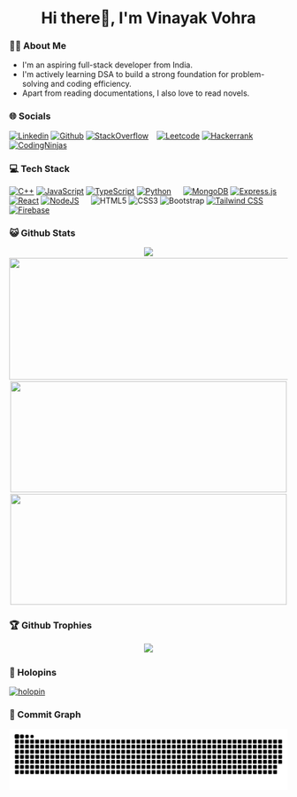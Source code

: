 <h1 align='center'>Hi there👋, I'm Vinayak Vohra</h1>

### 🙋🏻 About Me

- I'm an aspiring full-stack developer from India.
- I'm actively learning DSA to build a strong foundation for problem-solving and coding efficiency.
- Apart from reading documentations, I also love to read novels.

### 🌐 Socials

[![Linkedin](https://img.shields.io/badge/Linkedin-%230077B5?logo=linkedin)](https://www.linkedin.com/in/i-vinayak-vohra)
[![Github](https://img.shields.io/badge/Github-%23181717?logo=github&logoColor=white)](https://github.com/vinayak-vohra)
[![StackOverflow](https://img.shields.io/badge/StackOverflow-%23eee?logo=stackoverflow)](https://stackoverflow.com/users/21085480/vinayak-vohra)
&ensp;
[![Leetcode](https://img.shields.io/badge/Leetcode-black?logo=leetcode)](https://leetcode.com/u/vinayak-vohra)
[![Hackerrank](https://img.shields.io/badge/Hackerrank-%2303c03c?logo=hackerrank&logoColor=black)](https://www.hackerrank.com/profile/vinayak_vohra)
[![CodingNinjas](https://img.shields.io/badge/Ninjas-%23DD6620?logo=codingninjas&logoColor=black)](https://www.naukri.com/code360/profile/vinayak_vohra)

### 💻 Tech Stack

[![C++](https://img.shields.io/badge/c++-%2300599C?style=for-the-badge&logo=c%2B%2B&logoColor=white)](https://en.cppreference.com/w/)
[![JavaScript](https://img.shields.io/badge/javascript-black?style=for-the-badge&logo=javascript&logoColor=%23F7DF1E)](https://developer.mozilla.org/en-US/docs/Web/JavaScript)
[![TypeScript](https://img.shields.io/badge/typescript-%23ddd?style=for-the-badge&logo=typescript&logoColor=blue)](https://www.typescriptlang.org/)
[![Python](https://img.shields.io/badge/python-%2314354C?style=for-the-badge&logo=python&logoColor=white)](https://www.python.org/)
&emsp;
[![MongoDB](https://img.shields.io/badge/MongoDB-%234ea94b?style=for-the-badge&logo=mongodb&logoColor=white)](https://www.mongodb.com/)
[![Express.js](https://img.shields.io/badge/express.js-%23404d59?style=for-the-badge&logo=express&logoColor=%2361DAFB)](https://expressjs.com/)
[![React](https://img.shields.io/badge/react-%2320232a?style=for-the-badge&logo=react&logoColor=%2361DAFB)](https://react.dev/)
[![NodeJS](https://img.shields.io/badge/node.js-6DA55F?style=for-the-badge&logo=node.js&logoColor=white)](https://nodejs.org/en)
&emsp;
![HTML5](https://img.shields.io/badge/html5-%23E34F26?style=for-the-badge&logo=html5&logoColor=white)
![CSS3](https://img.shields.io/badge/css3-%231572B6?style=for-the-badge&logo=css3&logoColor=white)
![Bootstrap](https://img.shields.io/badge/bootstrap-%23563D7C?style=for-the-badge&logo=bootstrap&logoColor=white)
[![Tailwind CSS](https://img.shields.io/badge/tailwindcss-%231a202c?style=for-the-badge&logo=tailwind-css&logoColor=38b2ac)](https://tailwindcss.com/)
[![Firebase](https://img.shields.io/badge/firebase-%23DD2C00?style=for-the-badge&logo=firebase)](https://firebase.google.com/)

<!-- [![Next.js](https://img.shields.io/badge/next.js-%23000000?style=for-the-badge&logo=next.js&logoColor=white)](https://nextjs.org/)  -->

### 😺 Github Stats

<div align='center'>
<img src="https://komarev.com/ghpvc/?username=vinayak-vohra&style=for-the-badge&color=orange" />

<img width="800" height="220" src="https://streak-stats.demolab.com?user=vinayak-vohra&theme=gruvbox-duo&hide_border=true&card_width=800&card_height=200">

<picture>
  <source
    srcset="https://github-readme-stats.vercel.app/api?username=vinayak-vohra&include_all_commits=true&show_icons=true&rank_icon=github&theme=vue-dark&custom_title=Stats"
    media="(prefers-color-scheme: dark)" height='200' width='500'
  />
  <source
    srcset="https://github-readme-stats.vercel.app/api?username=vinayak-vohra&include_all_commits=true&show_icons=true&rank_icon=github&theme=vue&custom_title=Stats"
    media="(prefers-color-scheme: light), (prefers-color-scheme: no-preference)" height='200' width='500'
  />
  <img src="https://github-readme-stats.vercel.app/api?username=vinayak-vohra&include_all_commits=true&show_icons=true&rank_icon=github&theme=transparent&custom_title=Stats" height='200' width='500' />
</picture>
<picture>
  <source
    srcset="https://github-readme-stats.vercel.app/api/top-langs/?username=vinayak-vohra&layout=compact&theme=vue-dark" 
    media="(prefers-color-scheme: dark)" 
    height='200' 
    width='500'
  />
  <source
    srcset="https://github-readme-stats.vercel.app/api/top-langs/?username=vinayak-vohra&layout=compact&theme=vue"    
    media="(prefers-color-scheme: light), (prefers-color-scheme: no-preference)" 
    height='200' 
    width='500'
  />
  <img src="https://github-readme-stats.vercel.app/api/top-langs/?username=vinayak-vohra&layout=compact&theme=transparent" height='200' width='500' />
</picture>
</div>

### 🏆 Github Trophies

<div align='center'>
<img src="https://github-profile-trophy.vercel.app/?username=vinayak-vohra&no-bg=true&margin-w=10" />
</div>

### 📌 Holopins
[![holopin](https://holopin.me/vinayakvohra)](https://holopin.io/@vinayak-vohra)

### 🐍 Commit Graph
<picture>
  <source media="(prefers-color-scheme: light), (prefers-color-scheme: no-preference)" srcset="https://raw.githubusercontent.com/vinayak-vohra/vinayak-vohra/output/snake.svg" />
  <source media="(prefers-color-scheme: dark)" srcset="https://raw.githubusercontent.com/vinayak-vohra/vinayak-vohra/output/snake-dark.svg" />
  <img alt="github-snake" src="https://raw.githubusercontent.com/vinayak-vohra/vinayak-vohra/output/snake.svg" />
</picture>
